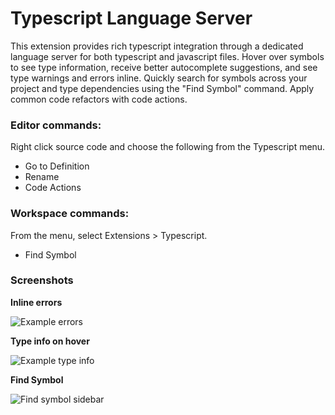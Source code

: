 # Typescript Language Server

This extension provides rich typescript integration through a dedicated language server for both typescript and javascript files. Hover over symbols to see type information, receive better autocomplete suggestions, and see type warnings and errors inline. Quickly search for symbols across your project and type dependencies using the "Find Symbol" command. Apply common code refactors with code actions.

### Editor commands:

Right click source code and choose the following from the Typescript menu.

* Go to Definition
* Rename
* Code Actions

### Workspace commands:

From the menu, select Extensions > Typescript.

* Find Symbol

### Screenshots

**Inline errors**

![Example errors](https://raw.githubusercontent.com/apexskier/nova-typescript/14378cc1fccc752cff1bceef2706f98915966a3b/typescript.novaextension/Images/README/example-error.png)

**Type info on hover**

![Example type info](https://raw.githubusercontent.com/apexskier/nova-typescript/14378cc1fccc752cff1bceef2706f98915966a3b/typescript.novaextension/Images/README/example-typeinfo.png)

**Find Symbol**

![Find symbol sidebar](https://raw.githubusercontent.com/apexskier/nova-typescript/c31a084b08803f531b37d3aefdce76cfcf6e7b86/typescript.novaextension/Images/README/example-findsymbol.png)

<!--
Logo credit: https://github.com/remojansen/logo.ts/blob/master/ts.svg
-->
